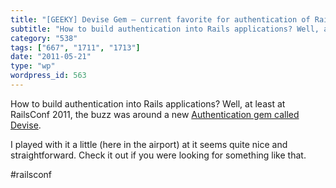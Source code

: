 ```yaml
---
title: "[GEEKY] Devise Gem – current favorite for authentication of Rails Applications"
subtitle: "How to build authentication into Rails applications? Well, at least at RailsConf 2011, the buzz was ..."
category: "538"
tags: ["667", "1711", "1713"]
date: "2011-05-21"
type: "wp"
wordpress_id: 563
---
```

How to build authentication into Rails applications? Well, at least at RailsConf 2011, the buzz was around a new [Authentication gem called Devise](https://github.com/plataformatec/devise/wiki).

I played with it a little (here in the airport) at it seems quite nice and straightforward. Check it out if you were looking for something like that.

#railsconf